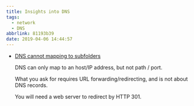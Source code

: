 ```yaml
---
title: Insights into DNS
tags:
  - network
  - DNS
abbrlink: 81193b39
date: 2019-04-06 14:44:57
---
```


* [DNS cannot mapping to subfolders](https://stackoverflow.com/questions/10927658/dns-mapping-to-subfolders)

    DNS can only map to an host/IP address, but not path / port.

    What you ask for requires URL forwarding/redirecting, and is not about DNS records.

    You will need a web server to redirect by HTTP 301.